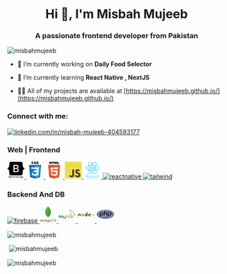 <h1 align="center">Hi 👋, I'm Misbah Mujeeb</h1>
<h3 align="center">A passionate frontend developer from Pakistan</h3>

<p align="left"> <img src="https://komarev.com/ghpvc/?username=misbahmujeeb&label=Profile%20views&color=0e75b6&style=flat" alt="misbahmujeeb" /> </p>

- 🔭 I’m currently working on **Daily Food Selector**

- 🌱 I’m currently learning **React Native , NextJS**

- 👨‍💻 All of my projects are available at [https://misbahmujeeb.github.io/](https://misbahmujeeb.github.io/)

<h3 align="left">Connect with me:</h3>
<p align="left">
<a href="https://linkedin.com/in/linkedin.com/in/misbah-mujeeb-404593177" target="blank"><img align="center" src="https://raw.githubusercontent.com/rahuldkjain/github-profile-readme-generator/master/src/images/icons/Social/linked-in-alt.svg" alt="linkedin.com/in/misbah-mujeeb-404593177" height="30" width="40" /></a>
</p>

<h3 align="left">Web | Frontend</h3>
<p align="left">
    <a href="https://getbootstrap.com" target="_blank" rel="noreferrer"> <img
            src="https://raw.githubusercontent.com/devicons/devicon/master/icons/bootstrap/bootstrap-plain-wordmark.svg"
            alt="bootstrap" width="40" height="40" /> </a>
    <a href="https://www.w3schools.com/css/" target="_blank" rel="noreferrer">
        <img src="https://raw.githubusercontent.com/devicons/devicon/master/icons/css3/css3-original-wordmark.svg"
            alt="css3" width="40" height="40" /> </a>
    <a href="https://www.w3.org/html/" target="_blank" rel="noreferrer"> <img
            src="https://raw.githubusercontent.com/devicons/devicon/master/icons/html5/html5-original-wordmark.svg"
            alt="html5" width="40" height="40" /> </a>
    <a href="https://developer.mozilla.org/en-US/docs/Web/JavaScript" target="_blank" rel="noreferrer"> <img
            src="https://raw.githubusercontent.com/devicons/devicon/master/icons/javascript/javascript-original.svg"
            alt="javascript" width="40" height="40" /> </a>
    <a href="https://reactjs.org/" target="_blank" rel="noreferrer"> <img
            src="https://raw.githubusercontent.com/devicons/devicon/master/icons/react/react-original-wordmark.svg"
            alt="react" width="40" height="40" /> </a>
    <a href="https://reactnative.dev/" target="_blank" rel="noreferrer"> <img
            src="https://reactnative.dev/img/header_logo.svg" alt="reactnative" width="40" height="40" /> </a>
    <a href="https://tailwindcss.com/" target="_blank" rel="noreferrer"> <img
            src="https://www.vectorlogo.zone/logos/tailwindcss/tailwindcss-icon.svg" alt="tailwind" width="40"
            height="40" /> </a>
</p>
<h3 align="left">Backend And DB</h3>
<p align="left">
    <a href="https://firebase.google.com/" target="_blank" rel="noreferrer"> <img
            src="https://www.vectorlogo.zone/logos/firebase/firebase-icon.svg" alt="firebase" width="40" height="40" />
    </a>
    <a href="https://www.mongodb.com/" target="_blank" rel="noreferrer"> <img
            src="https://raw.githubusercontent.com/devicons/devicon/master/icons/mongodb/mongodb-original-wordmark.svg"
            alt="mongodb" width="40" height="40" /> </a>
    <a href="https://www.mysql.com/" target="_blank" rel="noreferrer"> <img
            src="https://raw.githubusercontent.com/devicons/devicon/master/icons/mysql/mysql-original-wordmark.svg"
            alt="mysql" width="40" height="40" /> </a>
    <a href="https://nodejs.org" target="_blank" rel="noreferrer">
        <img src="https://raw.githubusercontent.com/devicons/devicon/master/icons/nodejs/nodejs-original-wordmark.svg"
            alt="nodejs" width="40" height="40" /> </a>
    <a href="https://www.php.net" target="_blank" rel="noreferrer">
        <img src="https://raw.githubusercontent.com/devicons/devicon/master/icons/php/php-original.svg" alt="php"
            width="40" height="40" /> </a>
</p>

<p><img align="center" src="https://github-readme-stats.vercel.app/api/top-langs?username=misbahmujeeb&show_icons=true&locale=en&layout=compact" alt="misbahmujeeb" /></p>

<p>&nbsp;<img align="center" src="https://github-readme-stats.vercel.app/api?username=misbahmujeeb&show_icons=true&locale=en" alt="misbahmujeeb" /></p>

<p><img align="center" src="https://github-readme-streak-stats.herokuapp.com/?user=misbahmujeeb&" alt="misbahmujeeb" /></p>
